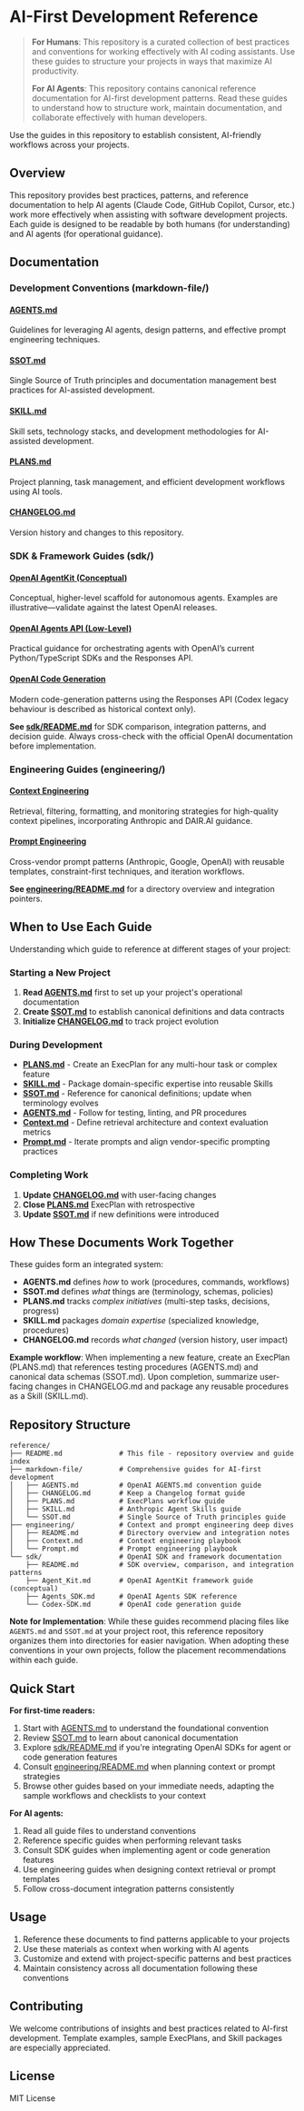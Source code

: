 # AI-First Development Reference

> **For Humans**: This repository is a curated collection of best practices and conventions for working effectively with AI coding assistants. Use these guides to structure your projects in ways that maximize AI productivity.
>
> **For AI Agents**: This repository contains canonical reference documentation for AI-first development patterns. Read these guides to understand how to structure work, maintain documentation, and collaborate effectively with human developers.

Use the guides in this repository to establish consistent, AI-friendly workflows across your projects.

## Overview

This repository provides best practices, patterns, and reference documentation to help AI agents (Claude Code, GitHub Copilot, Cursor, etc.) work more effectively when assisting with software development projects. Each guide is designed to be readable by both humans (for understanding) and AI agents (for operational guidance).

## Documentation

### Development Conventions (markdown-file/)

#### [AGENTS.md](markdown-file/AGENTS.md)
Guidelines for leveraging AI agents, design patterns, and effective prompt engineering techniques.

#### [SSOT.md](markdown-file/SSOT.md)
Single Source of Truth principles and documentation management best practices for AI-assisted development.

#### [SKILL.md](markdown-file/SKILL.md)
Skill sets, technology stacks, and development methodologies for AI-assisted development.

#### [PLANS.md](markdown-file/PLANS.md)
Project planning, task management, and efficient development workflows using AI tools.

#### [CHANGELOG.md](markdown-file/CHANGELOG.md)
Version history and changes to this repository.

### SDK & Framework Guides (sdk/)

#### [OpenAI AgentKit (Conceptual)](sdk/Agent_Kit.md)
Conceptual, higher-level scaffold for autonomous agents. Examples are illustrative—validate against the latest OpenAI releases.

#### [OpenAI Agents API (Low-Level)](sdk/Agents_SDK.md)
Practical guidance for orchestrating agents with OpenAI’s current Python/TypeScript SDKs and the Responses API.

#### [OpenAI Code Generation](sdk/Codex-SDK.md)
Modern code-generation patterns using the Responses API (Codex legacy behaviour is described as historical context only).

**See [sdk/README.md](sdk/README.md)** for SDK comparison, integration patterns, and decision guide. Always cross-check with the official OpenAI documentation before implementation.

### Engineering Guides (engineering/)

#### [Context Engineering](engineering/Context.md)
Retrieval, filtering, formatting, and monitoring strategies for high-quality context pipelines, incorporating Anthropic and DAIR.AI guidance.

#### [Prompt Engineering](engineering/Prompt.md)
Cross-vendor prompt patterns (Anthropic, Google, OpenAI) with reusable templates, constraint-first techniques, and iteration workflows.

**See [engineering/README.md](engineering/README.md)** for a directory overview and integration pointers.

## When to Use Each Guide

Understanding which guide to reference at different stages of your project:

### Starting a New Project
1. **Read [AGENTS.md](markdown-file/AGENTS.md)** first to set up your project's operational documentation
2. **Create [SSOT.md](markdown-file/SSOT.md)** to establish canonical definitions and data contracts
3. **Initialize [CHANGELOG.md](markdown-file/CHANGELOG.md)** to track project evolution

### During Development
- **[PLANS.md](markdown-file/PLANS.md)** - Create an ExecPlan for any multi-hour task or complex feature
- **[SKILL.md](markdown-file/SKILL.md)** - Package domain-specific expertise into reusable Skills
- **[SSOT.md](markdown-file/SSOT.md)** - Reference for canonical definitions; update when terminology evolves
- **[AGENTS.md](markdown-file/AGENTS.md)** - Follow for testing, linting, and PR procedures
- **[Context.md](engineering/Context.md)** - Define retrieval architecture and context evaluation metrics
- **[Prompt.md](engineering/Prompt.md)** - Iterate prompts and align vendor-specific prompting practices

### Completing Work
1. **Update [CHANGELOG.md](markdown-file/CHANGELOG.md)** with user-facing changes
2. **Close [PLANS.md](markdown-file/PLANS.md)** ExecPlan with retrospective
3. **Update [SSOT.md](markdown-file/SSOT.md)** if new definitions were introduced

## How These Documents Work Together

These guides form an integrated system:

- **AGENTS.md** defines *how* to work (procedures, commands, workflows)
- **SSOT.md** defines *what* things are (terminology, schemas, policies)
- **PLANS.md** tracks *complex initiatives* (multi-step tasks, decisions, progress)
- **SKILL.md** packages *domain expertise* (specialized knowledge, procedures)
- **CHANGELOG.md** records *what changed* (version history, user impact)

**Example workflow**: When implementing a new feature, create an ExecPlan (PLANS.md) that references testing procedures (AGENTS.md) and canonical data schemas (SSOT.md). Upon completion, summarize user-facing changes in CHANGELOG.md and package any reusable procedures as a Skill (SKILL.md).

## Repository Structure

```
reference/
├── README.md              # This file - repository overview and guide index
├── markdown-file/         # Comprehensive guides for AI-first development
│   ├── AGENTS.md          # OpenAI AGENTS.md convention guide
│   ├── CHANGELOG.md       # Keep a Changelog format guide
│   ├── PLANS.md           # ExecPlans workflow guide
│   ├── SKILL.md           # Anthropic Agent Skills guide
│   └── SSOT.md            # Single Source of Truth principles guide
├── engineering/           # Context and prompt engineering deep dives
│   ├── README.md          # Directory overview and integration notes
│   ├── Context.md         # Context engineering playbook
│   └── Prompt.md          # Prompt engineering playbook
└── sdk/                   # OpenAI SDK and framework documentation
    ├── README.md          # SDK overview, comparison, and integration patterns
    ├── Agent_Kit.md       # OpenAI AgentKit framework guide (conceptual)
    ├── Agents_SDK.md      # OpenAI Agents SDK reference
    └── Codex-SDK.md       # OpenAI code generation guide
```

**Note for Implementation**: While these guides recommend placing files like `AGENTS.md` and `SSOT.md` at your project root, this reference repository organizes them into directories for easier navigation. When adopting these conventions in your own projects, follow the placement recommendations within each guide.

## Quick Start

**For first-time readers:**
1. Start with [AGENTS.md](markdown-file/AGENTS.md) to understand the foundational convention
2. Review [SSOT.md](markdown-file/SSOT.md) to learn about canonical documentation
3. Explore [sdk/README.md](sdk/README.md) if you're integrating OpenAI SDKs for agent or code generation features
4. Consult [engineering/README.md](engineering/README.md) when planning context or prompt strategies
5. Browse other guides based on your immediate needs, adapting the sample workflows and checklists to your context

**For AI agents:**
1. Read all guide files to understand conventions
2. Reference specific guides when performing relevant tasks
3. Consult SDK guides when implementing agent or code generation features
4. Use engineering guides when designing context retrieval or prompt templates
5. Follow cross-document integration patterns consistently

## Usage

1. Reference these documents to find patterns applicable to your projects
2. Use these materials as context when working with AI agents
3. Customize and extend with project-specific patterns and best practices
4. Maintain consistency across all documentation following these conventions

## Contributing

We welcome contributions of insights and best practices related to AI-first development. Template examples, sample ExecPlans, and Skill packages are especially appreciated.

## License

MIT License
